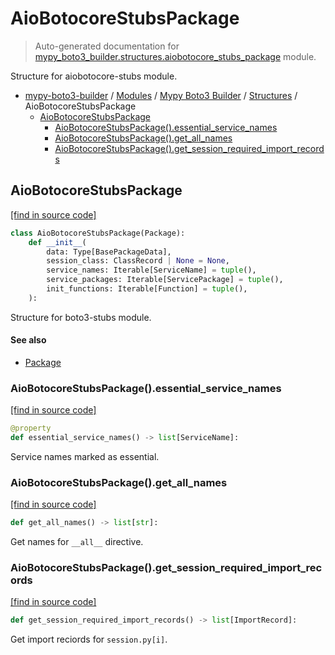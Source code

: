 # AioBotocoreStubsPackage

> Auto-generated documentation for [mypy_boto3_builder.structures.aiobotocore_stubs_package](https://github.com/vemel/mypy_boto3_builder/blob/main/mypy_boto3_builder/structures/aiobotocore_stubs_package.py) module.

Structure for aiobotocore-stubs module.

- [mypy-boto3-builder](../../README.md#mypy_boto3_builder) / [Modules](../../MODULES.md#mypy-boto3-builder-modules) / [Mypy Boto3 Builder](../index.md#mypy-boto3-builder) / [Structures](index.md#structures) / AioBotocoreStubsPackage
    - [AioBotocoreStubsPackage](#aiobotocorestubspackage)
        - [AioBotocoreStubsPackage().essential_service_names](#aiobotocorestubspackageessential_service_names)
        - [AioBotocoreStubsPackage().get_all_names](#aiobotocorestubspackageget_all_names)
        - [AioBotocoreStubsPackage().get_session_required_import_records](#aiobotocorestubspackageget_session_required_import_records)

## AioBotocoreStubsPackage

[[find in source code]](https://github.com/vemel/mypy_boto3_builder/blob/main/mypy_boto3_builder/structures/aiobotocore_stubs_package.py#L19)

```python
class AioBotocoreStubsPackage(Package):
    def __init__(
        data: Type[BasePackageData],
        session_class: ClassRecord | None = None,
        service_names: Iterable[ServiceName] = tuple(),
        service_packages: Iterable[ServicePackage] = tuple(),
        init_functions: Iterable[Function] = tuple(),
    ):
```

Structure for boto3-stubs module.

#### See also

- [Package](package.md#package)

### AioBotocoreStubsPackage().essential_service_names

[[find in source code]](https://github.com/vemel/mypy_boto3_builder/blob/main/mypy_boto3_builder/structures/aiobotocore_stubs_package.py#L40)

```python
@property
def essential_service_names() -> list[ServiceName]:
```

Service names marked as essential.

### AioBotocoreStubsPackage().get_all_names

[[find in source code]](https://github.com/vemel/mypy_boto3_builder/blob/main/mypy_boto3_builder/structures/aiobotocore_stubs_package.py#L117)

```python
def get_all_names() -> list[str]:
```

Get names for `__all__` directive.

### AioBotocoreStubsPackage().get_session_required_import_records

[[find in source code]](https://github.com/vemel/mypy_boto3_builder/blob/main/mypy_boto3_builder/structures/aiobotocore_stubs_package.py#L51)

```python
def get_session_required_import_records() -> list[ImportRecord]:
```

Get import reciords for `session.py[i]`.
